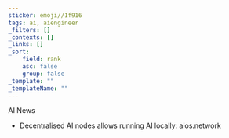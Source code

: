 ```yaml
---
sticker: emoji//1f916
tags: ai, aiengineer
_filters: []
_contexts: []
_links: []
_sort:
    field: rank
    asc: false
    group: false
_template: ""
_templateName: ""
---
```


AI News

-   Decentralised AI nodes allows running AI locally: aios.network
